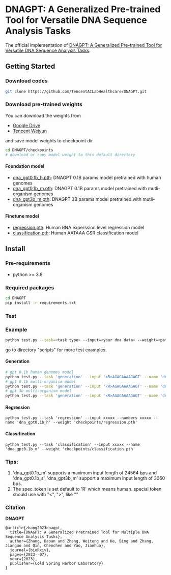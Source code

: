 # DNAGPT: A Generalized Pre-trained Tool for Versatile DNA Sequence Analysis Tasks

The official implementation of [DNAGPT: A Generalized Pre-trained Tool for Versatile DNA Sequence Analysis Tasks](https://www.biorxiv.org/content/10.1101/2023.07.11.548628v2.full.pdf).

## Getting Started

### Download codes

```bash
git clone https://github.com/TencentAILabHealthcare/DNAGPT.git
```

### Download pre-trained weights
You can download the weights from
* [Google Drive](https://drive.google.com/drive/folders/10UPPx6V13oQW6knuLV7d8SRIA3D6hYor?usp=drive_link)
* [Tencent Weiyun](https://share.weiyun.com/car87dsv)

and save model weights to checkpoint dir
```bash
cd DNAGPT/checkpoints
# download or copy model weight to this default directory
```
#### Foundation model
* [dna_gpt0.1b_h.pth](https://drive.google.com/file/d/15m6CH3zaMSqflOaf6ec5VPfiulg-Gh0u/view?usp=drive_link): DNAGPT 0.1B params model pretrained with human genomes
* [dna_gpt0.1b_m.pth](https://drive.google.com/file/d/1C0BRXfz7RNtCSjSY1dKQeR1yP7I3wTyx/view?usp=drive_link): DNAGPT 0.1B params model pretrained with mutli-organism genomes
* [dna_gpt3b_m.pth](https://drive.google.com/file/d/1pQ3Ai7C-ObzKkKTRwuf6eshVneKHzYEg/view?usp=drive_link): DNAGPT 3B params model pretrained with mutli-organism genomes

#### Finetune model
* [regression.pth](https://drive.google.com/file/d/1_BDbfB5iNmfus3imx1_YSD1ac6OiJkaY/view?usp=drive_link): Human RNA experssion level regression model
* [classification.pth](https://drive.google.com/file/d/1TdMCiJO6rq32WSka73VdKI0Cthitd9Bb/view?usp=drive_link): Human AATAAA GSR classification model

## Install

### Pre-requirements
* python >= 3.8

### Required packages
```bash
cd DNAGPT
pip install -r requirements.txt
```

### Test
### Example
```bash
python test.py --task=<task type> --input=<your dna data> --weight=<path to the pre-trained weight> --name=<the model you want to use> --num_samples=<number of samples seq>
```
go to directory "scripts" for more test examples.
#### Generation
```bash
# gpt 0.1b human genomes model
python test.py --task 'generation' --input '<R>AGAGAAAAGAGT' --name 'dna_gpt0.1b_h' --weight 'checkpoints/dna_gpt0.1b_h.pth' --num_samples 10 --max_len 256
# gpt 0.1b multi-organism model
python test.py --task 'generation' --input '<R>AGAGAAAAGAGT' --name 'dna_gpt0.1b_m' --weight 'checkpoints/dna_gpt0.1b_m.pth' --num_samples 10 --max_len 256
# gpt 3b multi-organism model
python test.py --task 'generation' --input '<R>AGAGAAAAGAGT' --name 'dna_gpt3b_m' --weight 'checkpoints/dna_gpt3b_m.pth' --num_samples 10 --max_len 256
```
#### Regression
```shell
python test.py --task 'regression' --input xxxxx --numbers xxxxx --name 'dna_gpt0.1b_h' --weight 'checkpoints/regression.pth'
```
#### Classification
```shell
python test.py --task 'classification' --input xxxxx --name 'dna_gpt0.1b_m' --weight 'checkpoints/classification.pth'
```

### Tips:
1. 'dna_gpt0.1b_m' supports a maximum input length of 24564 bps and 'dna_gpt0.1b_s', 'dna_gpt3b_m' support a maximum input length of 3060 bps. 
2. The spec_token is set default to 'R' which means human. special token should use with "<", ">", like "<R>"

### Citation

**DNAGPT**

```
@article{zhang2023dnagpt,
  title={DNAGPT: A Generalized Pretrained Tool for Multiple DNA Sequence Analysis Tasks},
  author={Zhang, Daoan and Zhang, Weitong and He, Bing and Zhang, Jianguo and Qin, Chenchen and Yao, Jianhua},
  journal={bioRxiv},
  pages={2023--07},
  year={2023},
  publisher={Cold Spring Harbor Laboratory}
}
```



